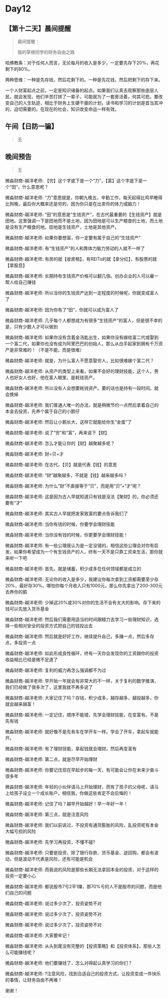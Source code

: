 # Day12

## 【第十二天】晨间提醒

> 晨间提醒：
>
> 我的草根同学的财务自由之路

哈佛教条：对于任何人而言，无论每月的收入是多少，一定要先存下20%，再花剩下的80%。

两种思维：一种是先存钱，然后花剩下的。一种是先花钱，然后把剩下的存下来。

一个人财富起点之前，一定是知识储备的起点。如果我们认真去观察那些底层人民，就会发现，他们辛苦打拼了一辈子，可能就为了一套房活着，何其可悲。要改变自己的人生轨迹，相比于财务上生硬干瘪的计划，读书和学习的计划是首当其冲的，迫切需要的。在现在的社会，知识改变命运一样有效。

## 午间【日防一骗】

> 无



## 晚间预告

> 无


微淼财商-越洋老师:
【穷】这个字底下是一个“力”，【富】这个字底下是一个“田”，什么意思呢？

微淼财商-越洋老师:
“力”意思就是，你朝九晚五，辛勤工作，每天起得比鸡早睡得比狗晚，最后你大概率还是穷的，因为你只是在出卖你的体力或脑力！

微淼财商-越洋老师:
“田”的意思是“生钱资产”，在古代最重要的【生钱资产】就是田地。这里强调一下是田地而不是土地，因为田地是可以生产粮食的土地，而土地是没有生产粮食的地。田地是生钱资产，土地是其他资产。

微淼财商-越洋老师:
如果你要想富，你一定要有属于自己的“生钱资产”

微淼财商-越洋老师:
有“生钱资产”的人和靠体力脑力劳动的人就不一样了

微淼财商-越洋老师:
有房的就【收房租】，有REITs的就【拿分红】，有股票的就【拿股息】

微淼财商-越洋老师:
长期持有生钱资产价格可以翻几倍。创办企业的人可以雇一帮人给自己赚钱

微淼财商-越洋老师:
所以当你的生钱资产达到一定程度的时候呢，你就变成富人了

微淼财商-越洋老师:
因为你有了“田”，你就可以成为富人了

微淼财商-越洋老师:
几乎每个人都想成为有很多“生钱资产”的富人，但是很不幸的是，只有少数人才可以做到

微淼财商-越洋老师:
如果你没有含着金汤匙出生，如果你没有嫁给富二代或娶到一个富二代，如果你也没有成为阿里巴巴的创始人，那么从白手起家到拥有千万资产是非常难的！（不是不能，而是很难）

微淼财商-越洋老师:
就是，为什么富人不愿意娶穷人，比如很难嫁个富二代？

微淼财商-越洋老师:
从资产的类型上来看，如果不会好的理财技能，这个人，男人也好女人也好，他在富人眼里，是耗钱资产。

微淼财商-越洋老师:
所以没有人会想要耗钱资产。要的话也是持有一段时间。就会换掉

微淼财商-越洋老师:
我们普通人唯一的办法，就是稍微节约一点然后拿着自己的本金去投资，先养个属于自己的小鹅仔

微淼财商-越洋老师:
然后让小鹅长大，这样它就能给你生“金蛋”了

微淼财商-越洋老师:
说了“穷”和“富”，再来说下【财】

微淼财商-越洋老师:
怎么才能让你的【财】越聚越多呢？

微淼财商-越洋老师:
财=贝+才

微淼财商-越洋老师:
在古代，【贝】就是代表【钱】的意思

微淼财商-越洋老师:
“财”越聚越多，不就是【钱】越来越多吗？

微淼财商-越洋老师:
为什么“财”不直接等于“贝”，而是用“贝”+“才”呢？

微淼财商-越洋老师:
这是因为古人早就知道只有钱是没法【聚财】的，你必须还要有“才”

微淼财商-越洋老师:
其实古人早就把发家致富的要点告诉我们了

微淼财商-越洋老师:
当你有钱的时候，你要学会理财技能

微淼财商-越洋老师:
当你没有钱的时候，你更要学会理财技能！

微淼财商-越洋老师:
有一些公理我认为是一定没错的，相信这些公理会对你有启发，如果你希望成为一个有生钱资产的人，终有一天不是只靠工资来生活，那你就来听一下吧

微淼财商-越洋老师:
首先，就是储蓄，积少成多在任何领域都是成立的

微淼财商-越洋老师:
无论你的收入是多少，我建议你每次拿到工资都需要至少存20%，最好存30%。哪怕你每个月收入只有1000元，那么你先拿出了200-300元去养你的鹅

微淼财商-越洋老师:
少掉这20%或30%对你的生活不会有太大的影响。存下来的钱可以先放入货币基金

微淼财商-越洋老师:
然后我们需要用适当的时间跟精力去学习一些理财知识，选择一些相对安全的投资方式把自己的钱投出去

微淼财商-越洋老师:
然后就是好好工作，继续提升自己，多赚一点，然后多存点，多投资一点

微淼财商-越洋老师:
如此形成良性循环，终有一天你会发现你的工资跟你的投资收益相比已经是微不足道了

微淼财商-越洋老师:
复利的威力再怎么强调都不为过

微淼财商-越洋老师:
早开始一年就会有非常大的不一样，关于复利的数学推演，我们已经做了很多次了，这里我就不再多说了

微淼财商-越洋老师:
大家记住了吗？存钱，积少成多，越存越多，越投越多，你就会越来越富！

微淼财商-越洋老师:
一定记住，顺序不能错，先学会理财技能，在变富有。不是先有钱

微淼财商-越洋老师:
就好像不是先有车在学开车一样。学会了开车，拿起车就能开。

微淼财商-越洋老师:
有了理财技能，拿起钱就会理财。然后再变富有

微淼财商-越洋老师:
第二点，就是尽早开始理财

微淼财商-越洋老师:
你要记住现在早起步的每一天，有可能会让你在未来少奋斗很多年

微淼财商-越洋老师:
年轻的小伙伴请马上开始理财，而有了孩子的父母呢，请马上给孩子设立一个成长账户，相信我，你做这些肯定不会后悔的！

微淼财商-越洋老师:
记住了吗？越早开始越好！早一年好一年！

微淼财商-越洋老师:
第三点，就是注意风险

微淼财商-越洋老师:
我们以前说过，不投资有通货膨胀的风险，乱投资呢有本金大幅亏损的风险

微淼财商-越洋老师:
先学习再投资，不懂不碰?

微淼财商-越洋老师:
只要是投资，除了银行存款、货币基金、逆回购，都会有波动，但是波动不代表是风险，还有可能是机会

微淼财商-越洋老师:
而我说的风险是那些长期无法拿回本金的投资，对于这样的投资一定要小心

微淼财商-越洋老师:
都说股市7亏2平1赚，那70%亏的人不是股市的问题，而是他们自己的问题

微淼财商-越洋老师:
说过多少次了，投资姿势不对

微淼财商-越洋老师:
说过多少次了，投资姿势不对

微淼财商-越洋老师:
说过多少次了，投资姿势不对

微淼财商-越洋老师:
大家要牢记！

微淼财商-越洋老师:
从头到尾没有完整的【投资策略】和【投资体系】，那些人怎么可能赚钱呢？

微淼财商-越洋老师:
他们要赚钱了，怎么对得起认真学习的你们？

微淼财商-越洋老师:
?注意风险，找到合适自己的投资方式，让投资变成一件快乐的事情，让财务自由不再难！




谢谢！

